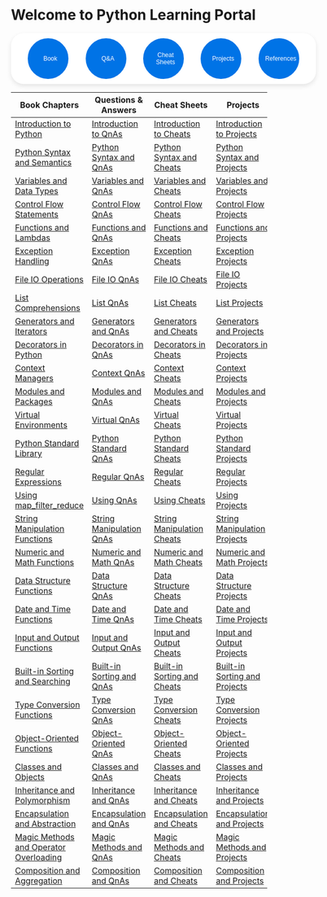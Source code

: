 
# Welcome to Python Learning Portal

<style>
.circular-nav {
    position: relative;
    width: 600px; /* Increase width to accommodate the fourth button */
    height: 100px;
    background-color: white;
    display: flex;
    justify-content: space-evenly;
    align-items: center;
    box-shadow: 0 4px 10px rgba(0, 0, 0, 0.1);
    border-radius: 25px; /* Rounded corners */
}

.nav-button {
    width: 80px;
    height: 80px;
    border-radius: 50%;
    background-color: #0073e6;
    border: 2px solid #0073e6;
    font-size: 12px;
    color: #ffffff;
    cursor: pointer;
    display: flex;
    justify-content: center;
    align-items: center;
    transition: transform 0.2s, box-shadow 0.2s;
}

.nav-button:hover {
    transform: scale(1.1);
    box-shadow: 0 6px 12px rgba(0, 0, 0, 0.2);
}

.nav-button i {
    margin-right: 8px; /* Space between icon and text */
}
</style>

<div class="circular-nav">
    <button class="nav-button" id="book"><i class="fas fa-book"></i> Book </button>
    <button class="nav-button" id="questions"><i class="fas fa-lightbulb"></i> Q&A</button>
    <button class="nav-button" id="cheatsheets"><i class="fas fa-text"></i> Cheat Sheets</button>
    <button class="nav-button" id="projects"><i class="fas fa-laptop"></i> Projects</button>
    <button class="nav-button" id="references"><i class="fas fa-text"></i> References </button>
</div>

<script>
document.getElementById('book').onclick = function() {
    window.location.href = 'https://learning.teachme.codes/python/chapters/chapters';
};
document.getElementById('projects').onclick = function() {
    window.location.href = 'https://learning.teachme.codes/python/projects/projects';
};
document.getElementById('questions').onclick = function() {
    window.location.href = 'https://learning.teachme.codes/python/qnas/qnas';
};
document.getElementById('cheatsheets').onclick = function() {
    window.location.href = 'https://learning.teachme.codes/python/cheats/cheats';
};
document.getElementById('references').onclick = function() {
    window.location.href = 'https://learning.teachme.codes/python/references/references';
};
</script>



| Book Chapters | Questions & Answers | Cheat Sheets | Projects | References |
|--------|----------|-----|--------------|------------|
|[Introduction to Python](https://learning.teachme.codes/python/chapters/introduction_to_python)|[Introduction to QnAs](https://learning.teachme.codes/python/qnas/introduction_to_python)|[Introduction to Cheats](https://learning.teachme.codes/python/cheats/introduction_to_python)|[Introduction to Projects](https://learning.teachme.codes/python/projects/introduction_to_projects)|[Python Official Documentation](https://docs.python.org/3/tutorial/index.html)|
|[Python Syntax and Semantics](https://learning.teachme.codes/python/chapters/python_syntax_and_semantics)|[Python Syntax and QnAs](https://learning.teachme.codes/python/qnas/python_syntax_and_semantics)|[Python Syntax and Cheats](https://learning.teachme.codes/python/cheats/python_syntax_and_semantics)|[Python Syntax and Projects](https://learning.teachme.codes/python/projects/python_syntax_and_semantics)|[Python Syntax](https://docs.python.org/3/reference/lexical_analysis.html)|
|[Variables and Data Types](https://learning.teachme.codes/python/chapters/variables_and_data_types)|[Variables and QnAs](https://learning.teachme.codes/python/qnas/variables_and_data_types)|[Variables and Cheats](https://learning.teachme.codes/python/cheats/variables_and_data_types)|[Variables and Projects](https://learning.teachme.codes/python/projects/variables_and_data_types)|[Python Data Types](https://docs.python.org/3/library/stdtypes.html)|
|[Control Flow Statements](https://learning.teachme.codes/python/chapters/control_flow_statements)|[Control Flow QnAs](https://learning.teachme.codes/python/qnas/control_flow_statements)|[Control Flow Cheats](https://learning.teachme.codes/python/cheats/control_flow_statements)|[Control Flow Projects](https://learning.teachme.codes/python/projects/control_flow_statements)|[Control Flow Tools](https://docs.python.org/3/tutorial/controlflow.html)|
|[Functions and Lambdas](https://learning.teachme.codes/python/chapters/functions_and_lambdas)|[Functions and QnAs](https://learning.teachme.codes/python/qnas/functions_and_lambdas)|[Functions and Cheats](https://learning.teachme.codes/python/cheats/functions_and_lambdas)|[Functions and Projects](https://learning.teachme.codes/python/projects/functions_and_lambdas)|[Python Functions](https://docs.python.org/3/tutorial/controlflow.html#defining-functions)|
|[Exception Handling](https://learning.teachme.codes/python/chapters/exception_handling)|[Exception QnAs](https://learning.teachme.codes/python/qnas/exception_handling)|[Exception Cheats](https://learning.teachme.codes/python/cheats/exception_handling)|[Exception Projects](https://learning.teachme.codes/python/projects/exception_handling)|[Python Exceptions](https://docs.python.org/3/tutorial/errors.html)|
|[File IO Operations](https://learning.teachme.codes/python/chapters/file_io_operations)|[File IO QnAs](https://learning.teachme.codes/python/qnas/file_io_operations)|[File IO Cheats](https://learning.teachme.codes/python/cheats/file_io_operations)|[File IO Projects](https://learning.teachme.codes/python/projects/file_io_operations)|[File IO](https://docs.python.org/3/tutorial/inputoutput.html)|
|[List Comprehensions](https://learning.teachme.codes/python/chapters/list_comprehensions)|[List QnAs](https://learning.teachme.codes/python/qnas/list_comprehensions)|[List Cheats](https://learning.teachme.codes/python/cheats/list_comprehensions)|[List Projects](https://learning.teachme.codes/python/projects/list_comprehensions)|[List Comprehensions](https://docs.python.org/3/tutorial/datastructures.html#list-comprehensions)|
|[Generators and Iterators](https://learning.teachme.codes/python/chapters/generators_and_iterators)|[Generators and QnAs](https://learning.teachme.codes/python/qnas/generators_and_iterators)|[Generators and Cheats](https://learning.teachme.codes/python/cheats/generators_and_iterators)|[Generators and Projects](https://learning.teachme.codes/python/projects/generators_and_iterators)|[Generators](https://docs.python.org/3/tutorial/classes.html#generators)|
|[Decorators in Python](https://learning.teachme.codes/python/chapters/decorators_in_python)|[Decorators in QnAs](https://learning.teachme.codes/python/qnas/decorators_in_python)|[Decorators in Cheats](https://learning.teachme.codes/python/cheats/decorators_in_python)|[Decorators in Projects](https://learning.teachme.codes/python/projects/decorators_in_python)|[Decorators](https://docs.python.org/3/glossary.html#term-decorator)|
|[Context Managers](https://learning.teachme.codes/python/chapters/context_managers)|[Context QnAs](https://learning.teachme.codes/python/qnas/context_managers)|[Context Cheats](https://learning.teachme.codes/python/cheats/context_managers)|[Context Projects](https://learning.teachme.codes/python/projects/context_managers)|[Context Managers](https://docs.python.org/3/reference/datamodel.html#context-managers)|
|[Modules and Packages](https://learning.teachme.codes/python/chapters/modules_and_packages)|[Modules and QnAs](https://learning.teachme.codes/python/qnas/modules_and_packages)|[Modules and Cheats](https://learning.teachme.codes/python/cheats/modules_and_packages)|[Modules and Projects](https://learning.teachme.codes/python/projects/modules_and_packages)|[Modules](https://docs.python.org/3/tutorial/modules.html)|
|[Virtual Environments](https://learning.teachme.codes/python/chapters/virtual_environments)|[Virtual QnAs](https://learning.teachme.codes/python/qnas/virtual_environments)|[Virtual Cheats](https://learning.teachme.codes/python/cheats/virtual_environments)|[Virtual Projects](https://learning.teachme.codes/python/projects/virtual_environments)|[Virtual Environments](https://docs.python.org/3/library/venv.html)|
|[Python Standard Library](https://learning.teachme.codes/python/chapters/python_standard_library)|[Python Standard QnAs](https://learning.teachme.codes/python/qnas/python_standard_library)|[Python Standard Cheats](https://learning.teachme.codes/python/cheats/python_standard_library)|[Python Standard Projects](https://learning.teachme.codes/python/projects/python_standard_library)|[Standard Library](https://docs.python.org/3/library/index.html)|
|[Regular Expressions](https://learning.teachme.codes/python/chapters/regular_expressions)|[Regular QnAs](https://learning.teachme.codes/python/qnas/regular_expressions)|[Regular Cheats](https://learning.teachme.codes/python/cheats/regular_expressions)|[Regular Projects](https://learning.teachme.codes/python/projects/regular_expressions)|[Regular Expressions](https://docs.python.org/3/library/re.html)|
|[Using map_filter_reduce](https://learning.teachme.codes/python/chapters/using_map_filter_reduce)|[Using QnAs](https://learning.teachme.codes/python/qnas/using_map_filter_reduce)|[Using Cheats](https://learning.teachme.codes/python/cheats/using_map_filter_reduce)|[Using Projects](https://learning.teachme.codes/python/projects/using_map_filter_reduce)|[Functional Programming](https://docs.python.org/3/howto/functional.html)|
|[String Manipulation Functions](https://learning.teachme.codes/python/chapters/string_manipulation_functions)|[String Manipulation QnAs](https://learning.teachme.codes/python/qnas/string_manipulation_functions)|[String Manipulation Cheats](https://learning.teachme.codes/python/cheats/string_manipulation_functions)|[String Manipulation Projects](https://learning.teachme.codes/python/projects/string_manipulation_functions)|[String Methods](https://docs.python.org/3/library/stdtypes.html#string-methods)|
|[Numeric and Math Functions](https://learning.teachme.codes/python/chapters/numeric_and_math_functions)|[Numeric and Math QnAs](https://learning.teachme.codes/python/qnas/numeric_and_math_functions)|[Numeric and Math Cheats](https://learning.teachme.codes/python/cheats/numeric_and_math_functions)|[Numeric and Math Projects](https://learning.teachme.codes/python/projects/numeric_and_math_functions)|[Math Module](https://docs.python.org/3/library/math.html)|
|[Data Structure Functions](https://learning.teachme.codes/python/chapters/data_structure_functions)|[Data Structure QnAs](https://learning.teachme.codes/python/qnas/data_structure_functions)|[Data Structure Cheats](https://learning.teachme.codes/python/cheats/data_structure_functions)|[Data Structure Projects](https://learning.teachme.codes/python/projects/data_structure_functions)|[Data Structures](https://docs.python.org/3/tutorial/datastructures.html)|
|[Date and Time Functions](https://learning.teachme.codes/python/chapters/date_and_time_functions)|[Date and Time QnAs](https://learning.teachme.codes/python/qnas/date_and_time_functions)|[Date and Time Cheats](https://learning.teachme.codes/python/cheats/date_and_time_functions)|[Date and Time Projects](https://learning.teachme.codes/python/projects/date_and_time_functions)|[Datetime Module](https://docs.python.org/3/library/datetime.html)|
|[Input and Output Functions](https://learning.teachme.codes/python/chapters/input_and_output_functions)|[Input and Output QnAs](https://learning.teachme.codes/python/qnas/input_and_output_functions)|[Input and Output Cheats](https://learning.teachme.codes/python/cheats/input_and_output_functions)|[Input and Output Projects](https://learning.teachme.codes/python/projects/input_and_output_functions)|[Input and Output](https://docs.python.org/3/tutorial/inputoutput.html)|
|[Built-in Sorting and Searching](https://learning.teachme.codes/python/chapters/built_in_sorting_and_searching)|[Built-in Sorting and QnAs](https://learning.teachme.codes/python/qnas/built_in_sorting_and_searching)|[Built-in Sorting and Cheats](https://learning.teachme.codes/python/cheats/built_in_sorting_and_searching)|[Built-in Sorting and Projects](https://learning.teachme.codes/python/projects/built_in_sorting_and_searching)|[Sorting HOW TO](https://docs.python.org/3/howto/sorting.html)|
|[Type Conversion Functions](https://learning.teachme.codes/python/chapters/type_conversion_functions)|[Type Conversion QnAs](https://learning.teachme.codes/python/qnas/type_conversion_functions)|[Type Conversion Cheats](https://learning.teachme.codes/python/cheats/type_conversion_functions)|[Type Conversion Projects](https://learning.teachme.codes/python/projects/type_conversion_functions)|[Type Conversion](https://docs.python.org/3/library/functions.html#type-conversion)|
|[Object-Oriented Functions](https://learning.teachme.codes/python/chapters/object_oriented_functions)|[Object-Oriented QnAs](https://learning.teachme.codes/python/qnas/object_oriented_functions)|[Object-Oriented Cheats](https://learning.teachme.codes/python/cheats/object_oriented_functions)|[Object-Oriented Projects](https://learning.teachme.codes/python/projects/object_oriented_functions)|[Object-Oriented Programming](https://docs.python.org/3/tutorial/classes.html)|
|[Classes and Objects](https://learning.teachme.codes/python/chapters/classes_and_objects)|[Classes and QnAs](https://learning.teachme.codes/python/qnas/classes_and_objects)|[Classes and Cheats](https://learning.teachme.codes/python/cheats/classes_and_objects)|[Classes and Projects](https://learning.teachme.codes/python/projects/classes_and_objects)|[Classes](https://docs.python.org/3/tutorial/classes.html)|
|[Inheritance and Polymorphism](https://learning.teachme.codes/python/chapters/inheritance_and_polymorphism)|[Inheritance and QnAs](https://learning.teachme.codes/python/qnas/inheritance_and_polymorphism)|[Inheritance and Cheats](https://learning.teachme.codes/python/cheats/inheritance_and_polymorphism)|[Inheritance and Projects](https://learning.teachme.codes/python/projects/inheritance_and_polymorphism)|[Inheritance](https://docs.python.org/3/tutorial/classes.html#inheritance)|
|[Encapsulation and Abstraction](https://learning.teachme.codes/python/chapters/encapsulation_and_abstraction)|[Encapsulation and QnAs](https://learning.teachme.codes/python/qnas/encapsulation_and_abstraction)|[Encapsulation and Cheats](https://learning.teachme.codes/python/cheats/encapsulation_and_abstraction)|[Encapsulation and Projects](https://learning.teachme.codes/python/projects/encapsulation_and_abstraction)|[Encapsulation](https://docs.python.org/3/tutorial/classes.html#private-variables)|
|[Magic Methods and Operator Overloading](https://learning.teachme.codes/python/chapters/magic_methods_and_operator_overloading)|[Magic Methods and QnAs](https://learning.teachme.codes/python/qnas/magic_methods_and_operator_overloading)|[Magic Methods and Cheats](https://learning.teachme.codes/python/cheats/magic_methods_and_operator_overloading)|[Magic Methods and Projects](https://learning.teachme.codes/python/projects/magic_methods_and_operator_overloading)|[Magic Methods](https://docs.python.org/3/reference/datamodel.html#special-method-names)|
|[Composition and Aggregation](https://learning.teachme.codes/python/chapters/composition_and_aggregation)|[Composition and QnAs](https://learning.teachme.codes/python/qnas/composition_and_aggregation)|[Composition and Cheats](https://learning.teachme.codes/python/cheats/composition_and_aggregation)|[Composition and Projects](https://learning.teachme.codes/python/projects/composition_and_aggregation)|[Composition and Aggregation](https://docs.python.org/3/tutorial/classes.html#tut-composition)|

